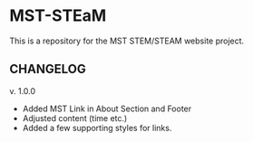 # MST-STEaM
This is a repository for the MST STEM/STEAM website project.

## CHANGELOG

v. 1.0.0
- Added MST Link in About Section and Footer
- Adjusted content (time etc.)
- Added a few supporting styles for links.
